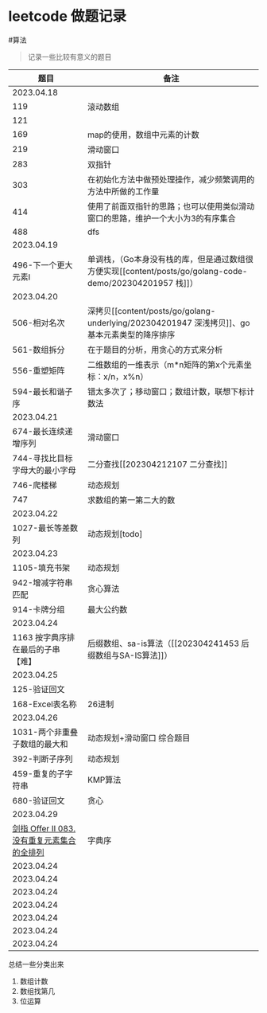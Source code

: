 # leetcode 做题记录 

<!--more-->

#算法

> 记录一些比较有意义的题目

|题目|备注|
|----|----|
|2023.04.18||
|119|滚动数组|
|121||
|169|map的使用，数组中元素的计数|
|219|滑动窗口|
|283|双指针|
|303|在初始化方法中做预处理操作，减少频繁调用的方法中所做的工作量|
|414|使用了前面双指针的思路；也可以使用类似滑动窗口的思路，维护一个大小为3的有序集合|
|488|dfs|
|2023.04.19||
|496-下一个更大元素I|单调栈，（Go本身没有栈的库，但是通过数组很方便实现[[content/posts/go/golang-code-demo/202304201957 栈]]）|
|2023.04.20||
|506-相对名次|深拷贝[[content/posts/go/golang-underlying/202304201947 深浅拷贝]]、go基本元素类型的降序排序|
|561-数组拆分|在于题目的分析，用贪心的方式来分析|
|556-重塑矩阵|二维数组的一维表示（m\*n矩阵的第x个元素坐标：x/n，x%n）|
|594-最长和谐子序|错太多次了；移动窗口；数组计数，联想下标计数法|
|2023.04.21||
|674-最长连续递增序列|滑动窗口|
|744-寻找比目标字母大的最小字母|二分查找[[202304212107 二分查找]]|
|746-爬楼梯|动态规划|
|747|求数组的第一第二大的数|
|2023.04.22||
|1027-最长等差数列|动态规划[todo]|
|2023.04.23||
|1105-填充书架|动态规划|
|942-增减字符串匹配|贪心算法|
|914-卡牌分组|最大公约数|
|2023.04.24||
|1163 按字典序排在最后的子串【难】|后缀数组、sa-is算法（[[202304241453 后缀数组与SA-IS算法]]）|
|2023.04.25||
|125-验证回文||
|168-Excel表名称|26进制|
|2023.04.26||
|1031-两个非重叠子数组的最大和|动态规划+滑动窗口 综合题目|
|392-判断子序列|动态规划|
|459-重复的子字符串|KMP算法|
|680-验证回文|贪心|
|2023.04.29||
|[剑指 Offer II 083. 没有重复元素集合的全排列](https://leetcode.cn/problems/VvJkup/)|字典序|
|2023.04.24||
|2023.04.24||
|2023.04.24||
|2023.04.24||
|2023.04.24||
|2023.04.24||
|2023.04.24||


总结一些分类出来
1. 数组计数
2. 数组找第几
3. 位运算
